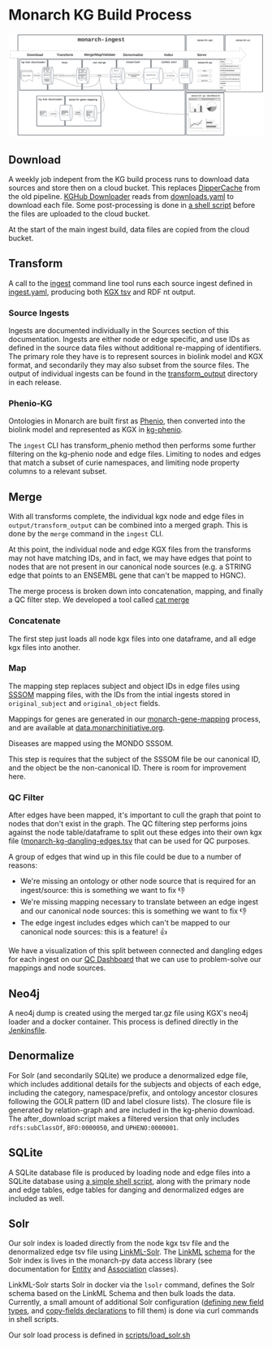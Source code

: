 # Monarch KG Build Process

![architecture image](../images/architecture.png)

## Download
A weekly job indepent from the KG build process runs to download data sources and store then on a cloud bucket. This replaces [DipperCache](https://github.com/monarch-initiative/DipperCache) from the old pipeline. [KGHub Downloader](https://github.com/monarch-initiative/kghub-downloader) reads from [downloads.yaml](https://github.com/monarch-initiative/monarch-ingest/blob/main/src/monarch_ingest/download.yaml) to download each file. Some post-processing is done in [a shell script](https://github.com/monarch-initiative/monarch-ingest/blob/main/scripts/after_download.sh) before the files are uploaded to the cloud bucket.

At the start of the main ingest build, data files are copied from the cloud bucket.

## Transform

A call to the [ingest](https://github.com/monarch-initiative/monarch-ingest/blob/main/src/monarch_ingest/main.py) command line tool runs each source ingest defined in [ingest.yaml](https://github.com/monarch-initiative/monarch-ingest/blob/main/src/monarch_ingest/ingests.yaml), producing both [KGX tsv](https://github.com/biolink/kgx/blob/master/specification/kgx-format.md) and RDF nt output. 

### Source Ingests

Ingests are documented individually in the Sources section of this documentation. Ingests are either node or edge specific, and use IDs as defined in the source data files without additional re-mapping of identifiers. The primary role they have is to represent sources in biolink model and KGX format, and secondarily they may also subset from the source files. The output of individual ingests can be found in the [transform_output](https://data.monarchinitiative.org/monarch-kg-dev/latest/transform_output/index.html) directory in each release.

### Phenio-KG

Ontologies in Monarch are built first as [Phenio](https://github.com/monarch-initiative/phenio), then converted into the biolink model and represented as KGX in [kg-phenio](https://github.com/Knowledge-Graph-Hub/kg-phenio). 

The `ingest` CLI has transform_phenio method then performs some further filtering on the kg-phenio node and edge files. Limiting to nodes and edges that match a subset of curie namespaces, and limiting node property columns to a relevant subset.

## Merge

With all transforms complete, the individual kgx node and edge files in `output/transform_output` can be combined into a merged graph. This is done by the `merge` command in the `ingest` CLI. 

At this point, the individual node and edge KGX files from the transforms may not have matching IDs, and in fact, we may have edges that point to nodes that are not present in our canonical node sources (e.g. a STRING edge that points to an ENSEMBL gene that can't be mapped to HGNC). 

The merge process is broken down into concatenation, mapping, and finally a QC filter step. We developed a tool called [cat merge](https://github.com/monarch-initiative/cat-merge)

### Concatenate

The first step just loads all node kgx files into one dataframe, and all edge kgx files into another.
    
### Map

The mapping step replaces subject and object IDs in edge files using [SSSOM](https://github.com/mapping-commons/sssom) mapping files, with the IDs from the intial ingests stored in `original_subject` and `original_object` fields. 

Mappings for genes are generated in our [monarch-gene-mapping](https://github.com/monarch-initiative/monarch-gene-mapping) process, and are available at [data.monarchinitiative.org](http://data.monarchinitiative.org/monty-gene-mapping/). 

Diseases are mapped using the MONDO SSSOM. 

This step is requires that the subject of the SSSOM file be our canonical ID, and the object be the non-canonical ID. There is room for improvement here. 

### QC Filter

After edges have been mapped, it's important to cull the graph that point to nodes that don't exist in the graph. The QC filtering step performs joins against the node table/dataframe to split out these edges into their own kgx file ([monarch-kg-dangling-edges.tsv](https://data.monarchinitiative.org/monarch-kg-dev/latest/monarch-kg-denormalized-edges.tsv.gz) that can be used for QC purposes.

A group of edges that wind up in this file could be due to a number of reasons:
* We're missing an ontology or other node source that is required for an ingest/source: this is something we want to fix 👎
* We're missing mapping necessary to translate between an edge ingest and our canonical node sources: this is something we want to fix 👎
* The edge ingest includes edges which can't be mapped to our canonical node sources: this is a feature! 👍

We have a visualization of this split between connected and dangling edges for each ingest on our [QC Dashboard](https://monarch-initiative.github.io/monarch-qc/) that we can use to problem-solve our mappings and node sources.

## Neo4j

A neo4j dump is created using the merged tar.gz file using KGX's neo4j loader and a docker container. This process is defined directly in the [Jenkinsfile](https://github.com/monarch-initiative/monarch-ingest/blob/main/Jenkinsfile).

## Denormalize 

For Solr (and secondarily SQLite) we produce a denormalized edge file, which includes additional details for the subjects and objects of each edge, including the category, namespace/prefix, and ontology ancestor closures following the GOLR pattern (ID and label closure lists). The closure file is generated by relation-graph and are included in the kg-phenio download. The after_download script makes a filtered version that only includes `rdfs:subClassOf`, `BFO:0000050`, and `UPHENO:0000001`.

## SQLite

A SQLite database file is produced by loading node and edge files into a SQLite database using [a simple shell script](https://github.com/monarch-initiative/monarch-ingest/blob/main/scripts/load_sqlite.sh), along with the primary node and edge tables, edge tables for danging and denormalized edges are included as well. 

## Solr

Our solr index is loaded directly from the node kgx tsv file and the denormalized edge tsv file using [LinkML-Solr](https://github.com/linkml/linkml-solr/tree/main/linkml_solr). The [LinkML](https://linkml.io/linkml/) [schema](https://github.com/monarch-initiative/monarch-py/blob/main/src/monarch_py/datamodels/model.yaml) for the Solr index is lives in the monarch-py data access library (see documentation for [Entity](https://monarch-initiative.github.io/monarch-py/Data-Model/Entity/) and [Association](https://monarch-initiative.github.io/monarch-py/Data-Model/Association/) classes). 

LinkML-Solr starts Solr in docker via the `lsolr` command, defines the Solr schema based on the LinkML Schema and then bulk loads the data. Currently, a small amount of additional Solr configuration ([defining new field types](https://github.com/monarch-initiative/monarch-ingest/blob/main/scripts/add_entity_fieldtypes.sh), and [copy-fields declarations](https://github.com/monarch-initiative/monarch-ingest/blob/main/scripts/add_entity_copyfields.sh) to fill them) is done via curl commands in shell scripts. 

Our solr load process is defined in [scripts/load_solr.sh](https://github.com/monarch-initiative/monarch-ingest/blob/main/scripts/load_solr.sh)

